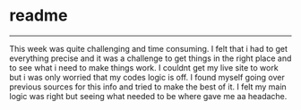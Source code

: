 # readme
---
This week was quite challenging and time consuming. I felt that i had to get everything precise and it was a challenge to get things in the right place and to see what i need to make things work. I couldnt get my live site to work but i was only worried that my codes logic is off. I found myself going over previous sources for this info and tried to make the best of it. I felt my main logic was right but seeing what needed to be where gave me aa headache.
